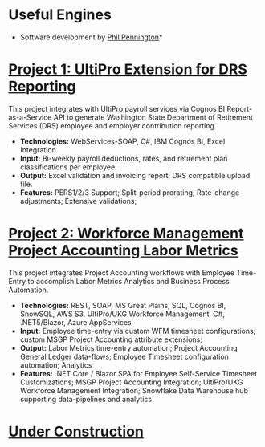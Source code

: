 # Useful Engines
* Software development by [Phil Pennington](http://PhilPennington.me)*

# [Project 1: UltiPro Extension for DRS Reporting](https://github.com/0xC0DE4F00D/UltiProPERS)

This project integrates with UltiPro payroll services via Cognos BI Report-as-a-Service API to generate Washington State Department of Retirement Services (DRS) employee and employer contribution reporting.
* **Technologies:** WebServices-SOAP, C#, IBM Cognos BI, Excel Integration
* **Input:** Bi-weekly payroll deductions, rates, and retirement plan classifications per employee. 
* **Output:** Excel validation and invoicing report; DRS compatible upload file.
* **Features:** PERS1/2/3 Support; Split-period prorating; Rate-change adjustments; Extensive validations;  

# [Project 2: Workforce Management Project Accounting Labor Metrics](https://github.com/0xC0DE4F00D/WFMLaborMetrics)

This project integrates Project Accounting workflows with Employee Time-Entry to accomplish Labor Metrics Analytics and Business Process Automation.
* **Technologies:** REST, SOAP, MS Great Plains, SQL, Cognos BI, SnowSQL, AWS S3, UltiPro/UKG Workforce Management, C#, .NET5/Blazor, Azure AppServices
* **Input:** Employee time-entry via custom WFM timesheet configurations; custom MSGP Project Accounting attribute extensions;  
* **Output:** Labor Metrics time-entry automation; Project Accounting General Ledger data-flows; Employee Timesheet configuration automation; Analytics
* **Features:** .NET Core / Blazor SPA for Employee Self-Service Timesheet Customizations; MSGP Project Accounting Integration; UltiPro/UKG Workforce Management Integration; Snowflake Data Warehouse hub supporting data-pipelines and analytics

# [Under Construction](https://UsefulEngines.com)

